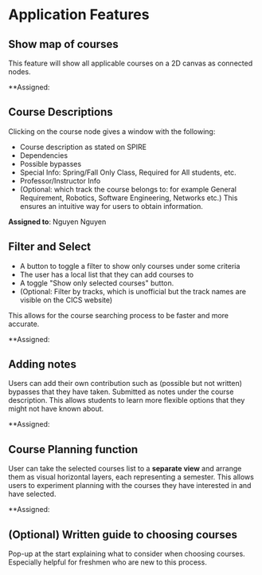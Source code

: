 # Application Features

## Show map of courses

This feature will show all applicable courses on a 2D canvas as connected nodes.

**Assigned:

## Course Descriptions

Clicking on the course node gives a window with the following:
- Course description as stated on SPIRE
- Dependencies
- Possible bypasses
- Special Info: Spring/Fall Only Class, Required for All students, etc.
- Professor/Instructor Info
- (Optional: which track the course belongs to: for example General Requirement, Robotics, Software Engineering, Networks etc.)
This ensures an intuitive way for users to obtain information.

**Assigned to**: Nguyen Nguyen

## Filter and Select

- A button to toggle a filter to show only courses under some criteria
- The user has a local list that they can add courses to
- A toggle "Show only selected courses" button.
- (Optional: Filter by tracks, which is unofficial but the track names are visible on the CICS website)

This allows for the course searching process to be faster and more accurate.

**Assigned:

## Adding notes

Users can add their own contribution such as (possible but not written) bypasses that they have taken. Submitted as notes under the course description.
This allows students to learn more flexible options that they might not have known about.

**Assigned:

## Course Planning function

User can take the selected courses list to a **separate view** and arrange them as visual horizontal layers, each representing a semester.
This allows users to experiment planning with the courses they have interested in and have selected.

**Assigned:

## (Optional) Written guide to choosing courses

Pop-up at the start explaining what to consider when choosing courses. Especially helpful for freshmen who are new to this process.
